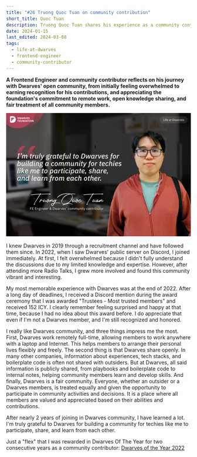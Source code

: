 ```yaml
---
title: "#26 Truong Quoc Tuan on community contribution"
short_title: Quoc Tuan
description: Truong Quoc Tuan shares his experience as a community contributor to Dwarves, highlighting the openness of the community and the value of knowledge sharing
date: 2024-01-15
last_edited: 2024-03-08
tags:
  - life-at-dwarves
  - frontend-engineer
  - community-contributor
---
```


**A Frontend Engineer and community contributor reflects on his journey with Dwarves' open community, from initially feeling overwhelmed to earning recognition for his contributions, and appreciating the foundation's commitment to remote work, open knowledge sharing, and fair treatment of all community members.**

![Truong Quoc Tuan - FE Engineer & Dwarves' community contributor](assets/notion-image-1744012252627-c4cfh.webp)

I knew Dwarves in 2019 through a recruitment channel and have followed them since. In 2022, when I saw Dwarves' public server on Discord, I joined immediately. At first, I felt overwhelmed because I didn't fully understand the discussions due to my limited knowledge and expertise. However, after attending more Radio Talks, I grew more involved and found this community vibrant and interesting.

My most memorable experience with Dwarves was at the end of 2022. After a long day of deadlines, I received a Discord mention during the award ceremony that I was awarded "Trustees - Most trusted members" and received 152 ICY. I clearly remember feeling surprised and happy at that time, because I had no idea about this award before. I do appreciate that even if I'm not a Dwarves member, and I'm still recognized and honored.

I really like Dwarves community, and three things impress me the most. First, Dwarves work remotely full-time, allowing members to work anywhere with a laptop and Internet. This helps members to arrange their personal lives flexibly and freely. The second thing is that Dwarves share openly. In many other companies, information about experiences, tech stacks, and boilerplate code is often not shared with outsiders. But at Dwarves, all said information is publicly shared, from playbooks and boilerplate code to internal notes, helping community members learn and develop skills. And finally, Dwarves is a fair community. Everyone, whether an outsider or a Dwarves members, is treated equally and given the opportunity to participate in community activities and decisions. It is a place where all members are valued and appreciated based on their abilities and contributions.

After nearly 2 years of joining in Dwarves community, I have learned a lot. I'm truly grateful to Dwarves for building a community for techies like me to participate, share, and learn from each other.

Just a "flex" that I was rewarded in Dwarves Of The Year for two consecutive years as a community contributor: [Dwarves of the Year 2022](https://note.d.foundation/memo/dwarves-of-the-year-2022/)
